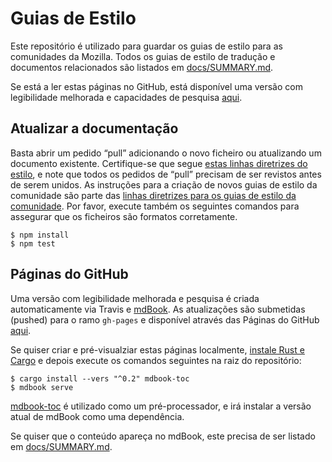# Guias de Estilo

Este repositório é utilizado para guardar os guias de estilo para as comunidades da Mozilla. Todos os guias de estilo de tradução e documentos relacionados são listados em [docs/SUMMARY.md](docs/SUMMARY.md).

Se está a ler estas páginas no GitHub, está disponível uma versão com legibilidade melhorada e capacidades de pesquisa [aqui](https://mozilla-l10n.github.io/styleguides).

## Atualizar a documentação

Basta abrir um pedido “pull” adicionando o novo ficheiro ou atualizando um documento existente. Certifique-se que segue [estas linhas diretrizes do estilo](https://github.com/mozilla-l10n/documentation/blob/master/src/misc/documentation_styleguide.md), e note que todos os pedidos de “pull” precisam de ser revistos antes de serem unidos. As instruções para a criação de novos guias de estilo da comunidade são parte das [linhas diretrizes para os guias de estilo da comunidade](src/guidelines/). Por favor, execute também os seguintes comandos para assegurar que os ficheiros são formatos corretamente.

```
$ npm install
$ npm test
```

## Páginas do GitHub

Uma versão com legibilidade melhorada e pesquisa é criada automaticamente via Travis e [mdBook](https://github.com/rust-lang/mdBook/). As atualizações são submetidas (pushed) para o ramo `gh-pages` e disponível através das Páginas do GitHub [aqui](https://mozilla-l10n.github.io/styleguides).

Se quiser criar e pré-visualziar estas páginas localmente, [instale Rust e Cargo](https://www.rust-lang.org/learn/get-started) e depois execute os comandos seguintes na raiz do repositório:

```
$ cargo install --vers "^0.2" mdbook-toc
$ mdbook serve
```

[mdbook-toc](https://github.com/badboy/mdbook-toc/) é utilizado como um pré-processador, e irá instalar a versão atual de mdBook como uma dependência.

Se quiser que o conteúdo apareça no mdBook, este precisa de ser listado em [docs/SUMMARY.md](docs/SUMMARY.md).
